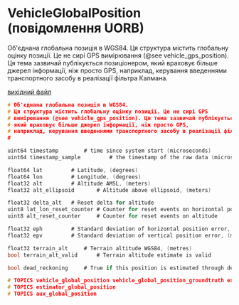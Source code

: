 # VehicleGlobalPosition (повідомлення UORB)

Об'єднана глобальна позиція в WGS84. Ця структура містить глобальну оцінку позиції. Це не сирі GPS вимірювання (@see vehicle_gps_position). Ця тема зазвичай публікується позиціонером, який враховує більше джерел інформації, ніж просто GPS, наприклад, керування введеннями транспортного засобу в реалізації фільтра Калмана.

[вихідний файл](https://github.com/PX4/PX4-Autopilot/blob/main/msg/VehicleGlobalPosition.msg)

```c
# Об'єднана глобальна позиція в WGS84.
# Ця структура містить глобальну оцінку позиції. Це не сирі GPS
# вимірювання (@see vehicle_gps_position). Ця тема зазвичай публікується позиціонером,
# який враховує більше джерел інформації, ніж просто GPS,
# наприклад, керування введеннями транспортного засобу в реалізації фільтра Калмана.
#

uint64 timestamp        # time since system start (microseconds)
uint64 timestamp_sample         # the timestamp of the raw data (microseconds)

float64 lat         # Latitude, (degrees)
float64 lon         # Longitude, (degrees)
float32 alt         # Altitude AMSL, (meters)
float32 alt_ellipsoid       # Altitude above ellipsoid, (meters)

float32 delta_alt   # Reset delta for altitude
uint8 lat_lon_reset_counter # Counter for reset events on horizontal position coordinates
uint8 alt_reset_counter     # Counter for reset events on altitude

float32 eph         # Standard deviation of horizontal position error, (metres)
float32 epv         # Standard deviation of vertical position error, (metres)

float32 terrain_alt     # Terrain altitude WGS84, (metres)
bool terrain_alt_valid      # Terrain altitude estimate is valid

bool dead_reckoning     # True if this position is estimated through dead-reckoning

# TOPICS vehicle_global_position vehicle_global_position_groundtruth external_ins_global_position
# TOPICS estimator_global_position
# TOPICS aux_global_position

```
